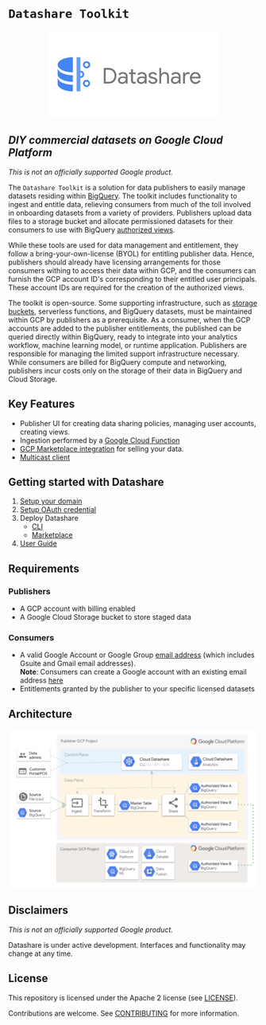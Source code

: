 # ```Datashare Toolkit```

<p align="center">
  <img src="card.png" alt="Datashare" height="175"/>
</p>

## _DIY commercial datasets on Google Cloud Platform_

_This is not an officially supported Google product._

The ```Datashare Toolkit``` is a solution for data publishers to easily manage datasets residing within [BigQuery](https://cloud.google.com/bigquery/). The toolkit includes functionality to ingest and entitle data, relieving consumers from much of the toil involved in onboarding datasets from a variety of providers. Publishers upload data files to a storage bucket and allocate permissioned datasets for their consumers to use with BigQuery [authorized views](https://cloud.google.com/bigquery/docs/authorized-views).

While these tools are used for data management and entitlement, they follow a bring-your-own-license (BYOL) for entitling publisher data. Hence, publishers should already have licensing arrangements for those consumers withing to access their data within GCP, and the consumers can furnish the GCP account ID's corresponding to their entitled user principals. These account IDs are required for the creation of the authorized views.

The toolkit is open-source. Some supporting infrastructure, such as [storage buckets](https://cloud.google.com/storage/), serverless functions, and BigQuery datasets, must be maintained within GCP by publishers as a prerequisite. As a consumer, when the GCP accounts are added to the publisher entitlements, the published can be queried directly within BigQuery, ready to integrate into your analytics workflow, machine learning model, or runtime application. Publishers are responsible for managing the limited support infrastructure necessary. While consumers are billed for BigQuery compute and networking, publishers incur costs only on the storage of their data in BigQuery and Cloud Storage.

## Key Features
- Publisher UI for creating data sharing policies, managing user accounts, creating views.
- Ingestion performed by a [Google Cloud Function](https://cloud.google.com/functions/)
- [GCP Marketplace integration](./frontend/user-guide/MARKETPLACE_INTEGRATION.md) for selling your data.
- [Multicast client](./client/README.md)


## Getting started with Datashare
1. [Setup your domain](./DOMAIN_SETUP.md)
2. [Setup OAuth credential](./CREDENTIAL_SETUP.md)
3. Deploy Datashare
    - [CLI](./marketplace/README.md#deploy_from_cli)
    - [Marketplace](./marketplace/README.md#deploy_from_marketplace)
4. [User Guide](./frontend/README.md)

## Requirements

### Publishers

- A GCP account with billing enabled
- A Google Cloud Storage bucket to store staged data

### Consumers

- A valid Google Account or Google Group [email address](https://cloud.google.com/iam/docs/overview#google_account) (which includes Gsuite and Gmail email addresses). \
  **Note**: Consumers can create a Google account with an existing email address [here](https://support.google.com/accounts/answer/27441)
- Entitlements granted by the publisher to your specific licensed datasets

## Architecture

![Architecture](architecture.png "Architecture")

## Disclaimers

_This is not an officially supported Google product._

Datashare is under active development. Interfaces and functionality may change at any time.

## License

This repository  is licensed under the Apache 2 license (see [LICENSE](LICENSE.txt)).

Contributions are welcome. See [CONTRIBUTING](CONTRIBUTING.md) for more information.
